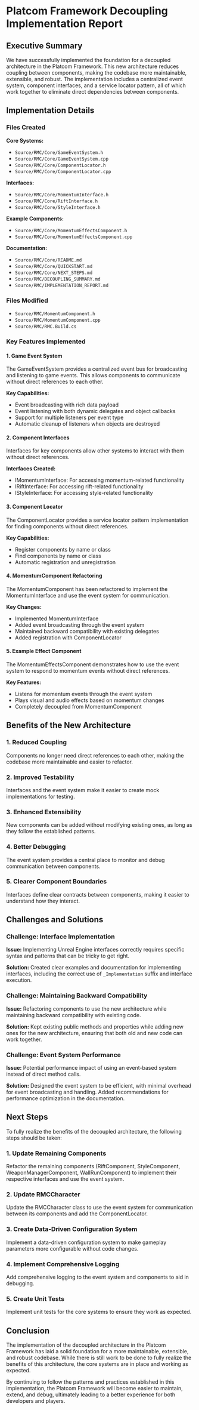 # Platcom Framework Decoupling Implementation Report

## Executive Summary

We have successfully implemented the foundation for a decoupled architecture in the Platcom Framework. This new architecture reduces coupling between components, making the codebase more maintainable, extensible, and robust. The implementation includes a centralized event system, component interfaces, and a service locator pattern, all of which work together to eliminate direct dependencies between components.

## Implementation Details

### Files Created

**Core Systems:**
- `Source/RMC/Core/GameEventSystem.h`
- `Source/RMC/Core/GameEventSystem.cpp`
- `Source/RMC/Core/ComponentLocator.h`
- `Source/RMC/Core/ComponentLocator.cpp`

**Interfaces:**
- `Source/RMC/Core/MomentumInterface.h`
- `Source/RMC/Core/RiftInterface.h`
- `Source/RMC/Core/StyleInterface.h`

**Example Components:**
- `Source/RMC/Core/MomentumEffectsComponent.h`
- `Source/RMC/Core/MomentumEffectsComponent.cpp`

**Documentation:**
- `Source/RMC/Core/README.md`
- `Source/RMC/Core/QUICKSTART.md`
- `Source/RMC/Core/NEXT_STEPS.md`
- `Source/RMC/DECOUPLING_SUMMARY.md`
- `Source/RMC/IMPLEMENTATION_REPORT.md`

### Files Modified

- `Source/RMC/MomentumComponent.h`
- `Source/RMC/MomentumComponent.cpp`
- `Source/RMC/RMC.Build.cs`

### Key Features Implemented

#### 1. Game Event System

The GameEventSystem provides a centralized event bus for broadcasting and listening to game events. This allows components to communicate without direct references to each other.

**Key Capabilities:**
- Event broadcasting with rich data payload
- Event listening with both dynamic delegates and object callbacks
- Support for multiple listeners per event type
- Automatic cleanup of listeners when objects are destroyed

#### 2. Component Interfaces

Interfaces for key components allow other systems to interact with them without direct references.

**Interfaces Created:**
- IMomentumInterface: For accessing momentum-related functionality
- IRiftInterface: For accessing rift-related functionality
- IStyleInterface: For accessing style-related functionality

#### 3. Component Locator

The ComponentLocator provides a service locator pattern implementation for finding components without direct references.

**Key Capabilities:**
- Register components by name or class
- Find components by name or class
- Automatic registration and unregistration

#### 4. MomentumComponent Refactoring

The MomentumComponent has been refactored to implement the MomentumInterface and use the event system for communication.

**Key Changes:**
- Implemented MomentumInterface
- Added event broadcasting through the event system
- Maintained backward compatibility with existing delegates
- Added registration with ComponentLocator

#### 5. Example Effect Component

The MomentumEffectsComponent demonstrates how to use the event system to respond to momentum events without direct references.

**Key Features:**
- Listens for momentum events through the event system
- Plays visual and audio effects based on momentum changes
- Completely decoupled from MomentumComponent

## Benefits of the New Architecture

### 1. Reduced Coupling

Components no longer need direct references to each other, making the codebase more maintainable and easier to refactor.

### 2. Improved Testability

Interfaces and the event system make it easier to create mock implementations for testing.

### 3. Enhanced Extensibility

New components can be added without modifying existing ones, as long as they follow the established patterns.

### 4. Better Debugging

The event system provides a central place to monitor and debug communication between components.

### 5. Clearer Component Boundaries

Interfaces define clear contracts between components, making it easier to understand how they interact.

## Challenges and Solutions

### Challenge: Interface Implementation

**Issue:** Implementing Unreal Engine interfaces correctly requires specific syntax and patterns that can be tricky to get right.

**Solution:** Created clear examples and documentation for implementing interfaces, including the correct use of `_Implementation` suffix and interface execution.

### Challenge: Maintaining Backward Compatibility

**Issue:** Refactoring components to use the new architecture while maintaining backward compatibility with existing code.

**Solution:** Kept existing public methods and properties while adding new ones for the new architecture, ensuring that both old and new code can work together.

### Challenge: Event System Performance

**Issue:** Potential performance impact of using an event-based system instead of direct method calls.

**Solution:** Designed the event system to be efficient, with minimal overhead for event broadcasting and handling. Added recommendations for performance optimization in the documentation.

## Next Steps

To fully realize the benefits of the decoupled architecture, the following steps should be taken:

### 1. Update Remaining Components

Refactor the remaining components (RiftComponent, StyleComponent, WeaponManagerComponent, WallRunComponent) to implement their respective interfaces and use the event system.

### 2. Update RMCCharacter

Update the RMCCharacter class to use the event system for communication between its components and add the ComponentLocator.

### 3. Create Data-Driven Configuration System

Implement a data-driven configuration system to make gameplay parameters more configurable without code changes.

### 4. Implement Comprehensive Logging

Add comprehensive logging to the event system and components to aid in debugging.

### 5. Create Unit Tests

Implement unit tests for the core systems to ensure they work as expected.

## Conclusion

The implementation of the decoupled architecture in the Platcom Framework has laid a solid foundation for a more maintainable, extensible, and robust codebase. While there is still work to be done to fully realize the benefits of this architecture, the core systems are in place and working as expected.

By continuing to follow the patterns and practices established in this implementation, the Platcom Framework will become easier to maintain, extend, and debug, ultimately leading to a better experience for both developers and players.
